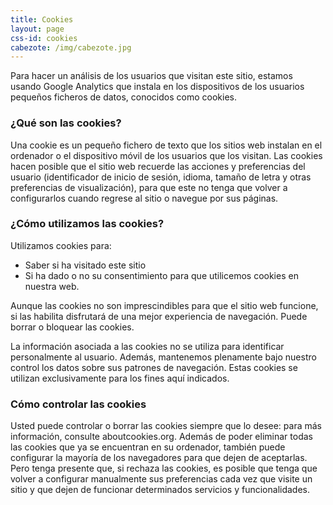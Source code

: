 ```yaml
---
title: Cookies
layout: page
css-id: cookies
cabezote: /img/cabezote.jpg
---
```


Para hacer un análisis de los usuarios que visitan este sitio, estamos usando Google Analytics que instala en los dispositivos de los usuarios pequeños ficheros de datos, conocidos como cookies.

### ¿Qué son las cookies?

Una cookie es un pequeño fichero de texto que los sitios web instalan en el ordenador o el dispositivo móvil de los usuarios que los visitan. Las cookies hacen posible que el sitio web recuerde las acciones y preferencias del usuario (identificador de inicio de sesión, idioma, tamaño de letra y otras preferencias de visualización), para que este no tenga que volver a configurarlos cuando regrese al sitio o navegue por sus páginas.

### ¿Cómo utilizamos las cookies?

Utilizamos cookies para:

- Saber si ha visitado este sitio
- Si ha dado o no su consentimiento para que utilicemos cookies en nuestra web.

Aunque las cookies no son imprescindibles para que el sitio web funcione, si las habilita disfrutará de una mejor experiencia de navegación. Puede borrar o bloquear las cookies.

La información asociada a las cookies no se utiliza para identificar personalmente al usuario. Además, mantenemos plenamente bajo nuestro control los datos sobre sus patrones de navegación. Estas cookies se utilizan exclusivamente para los fines aquí indicados.


### Cómo controlar las cookies

Usted puede controlar o borrar las cookies siempre que lo desee: para más información, consulte aboutcookies.org. Además de poder eliminar todas las cookies que ya se encuentran en su ordenador, también puede configurar la mayoría de los navegadores para que dejen de aceptarlas. Pero tenga presente que, si rechaza las cookies, es posible que tenga que volver a configurar manualmente sus preferencias cada vez que visite un sitio y que dejen de funcionar determinados servicios y funcionalidades.
